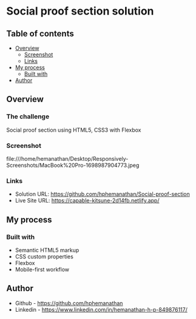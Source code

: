 # Social proof section solution

## Table of contents

- [Overview](#overview)
  - [Screenshot](#screenshot)
  - [Links](#links)
- [My process](#my-process)
  - [Built with](#built-with)
- [Author](#author)


## Overview

### The challenge

Social proof section using HTML5, CSS3 with Flexbox


### Screenshot

file:///home/hemanathan/Desktop/Responsively-Screenshots/MacBook%20Pro-1698987904773.jpeg



### Links

- Solution URL: https://github.com/hphemanathan/Social-proof-section
- Live Site URL: https://capable-kitsune-2d14fb.netlify.app/

## My process

### Built with

- Semantic HTML5 markup
- CSS custom properties
- Flexbox
- Mobile-first workflow
  
## Author

- Github - https://github.com/hphemanathan
- Linkedin - https://www.linkedin.com/in/hemanathan-h-p-849876117/

